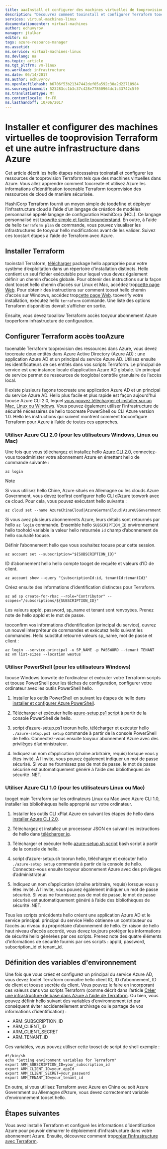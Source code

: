 ```yaml
---
title: aaaInstall et configurer des machines virtuelles de tooprovision Terraform et une autre infrastructure dans Azure | Documents Microsoft
description: "Découvrez comment tooinstall et configurer Terraform toocreate Azure ressources"
services: virtual-machines-linux
documentationcenter: virtual-machines
author: echuvyrov
manager: jtalkar
editor: na
tags: azure-resource-manager
ms.assetid: 
ms.service: virtual-machines-linux
ms.devlang: na
ms.topic: article
ms.tgt_pltfrm: vm-linux
ms.workload: infrastructure
ms.date: 06/14/2017
ms.author: echuvyrov
ms.openlocfilehash: b6706f53b21347442def05a592c30a2d22718984
ms.sourcegitcommit: 523283cc1b3c37c428e77850964dc1c33742c5f0
ms.translationtype: MT
ms.contentlocale: fr-FR
ms.lasthandoff: 10/06/2017
---
```

# <a name="install-and-configure-terraform-tooprovision-vms-and-other-infrastructure-into-azure"></a>Installer et configurer des machines virtuelles de tooprovision Terraform et une autre infrastructure dans Azure 
Cet article décrit les hello étapes nécessaires tooinstall et configurer les ressources de tooprovision Terraform tels que des machines virtuelles dans Azure. Vous allez apprendre comment toocreate et utilisez Azure les informations d’identification tooenable Terraform tooprovision des ressources de cloud de manière sécurisée.

HashiCorp Terraform fournit un moyen simple de toodefine et déployer l’infrastructure cloud à l’aide d’un langage de création de modèles personnalisé appelé langage de configuration HashiCorp (HCL). Ce langage personnalisé est [toowrite simple et facile toounderstand](terraform-create-complete-vm.md). En outre, à l’aide de hello `terraform plan` de commande, vous pouvez visualiser les infrastructures de tooyour hello modifications avant de les valider. Suivez ces toostart étapes à l’aide de Terraform avec Azure.

## <a name="install-terraform"></a>Installer Terraform
tooinstall Terraform, [télécharger](https://www.terraform.io/downloads.html) package hello appropriée pour votre système d’exploitation dans un répertoire d’installation distincts. Hello contient un seul fichier exécutable pour lequel vous devez également définir un chemin d’accès globale. Pour obtenir des instructions sur la façon dont tooset hello chemin d’accès sur Linux et Mac, accédez trop[cette page Web](https://stackoverflow.com/questions/14637979/how-to-permanently-set-path-on-linux). Pour obtenir des instructions sur comment tooset hello chemin d’accès sur Windows, accédez trop[cette page Web](https://stackoverflow.com/questions/1618280/where-can-i-set-path-to-make-exe-on-windows). tooverify votre installation, exécutez hello `terraform` commande. Une liste des options Terraform disponibles devrait s’afficher en sortie.

Ensuite, vous devez tooallow Terraform accès tooyour abonnement Azure tooperform infrastructure de configuration.

## <a name="set-up-terraform-access-tooazure"></a>Configurer Terraform accès tooAzure
tooenable Terraform tooprovision des ressources dans Azure, vous devez toocreate deux entités dans Azure Active Directory (Azure AD) : une application Azure AD et un principal du service Azure AD. Utilisez ensuite les identificateurs de ces entités dans vos scripts Terraform. Le principal de service est une instance locale d’application Azure AD globale. Un principal de service permet de ressources de tooglobal contrôle granulaire de l’accès local.

Il existe plusieurs façons toocreate une application Azure AD et un principal du service Azure AD. Hello plus facile et plus rapide est façon aujourd'hui toouse Azure CLI 2.0, lequel [vous pouvez télécharger et installer sur un Mac, Linux ou Windows](https://docs.microsoft.com/en-us/cli/azure/install-azure-cli). Vous pouvez également utiliser l’infrastructure de sécurité nécessaires de hello toocreate PowerShell ou CLI Azure version 1.0. Hello les instructions qui suivent montrent comment tooconfigure Terraform pour Azure à l’aide de toutes ces approches.

### <a name="use-azure-cli-20-for-windows-linux-or-mac-users"></a>Utiliser Azure CLI 2.0 (pour les utilisateurs Windows, Linux ou Mac) 
Une fois que vous téléchargez et installez hello [Azure CLI 2.0](https://docs.microsoft.com/en-us/cli/azure/install-azure-cli), connectez-vous tooadminister votre abonnement Azure en émettant hello de commande suivante :

```
az login
```

>[!NOTE]
>Si vous utilisez hello Chine, Azure situés en Allemagne ou les clouds Azure Government, vous devez toofirst configurer hello CLI d’Azure toowork avec ce cloud. Pour cela, vous pouvez exécutant hello suivante :

```
az cloud set --name AzureChinaCloud|AzureGermanCloud|AzureUSGovernment
```

Si vous avez plusieurs abonnements Azure, leurs détails sont retournés par hello `az login` commande. Ensemble hello `SUBSCRIPTION_ID` environnement hello toohold variable la valeur hello retournée `id` champ d’abonnement de hello souhaité toouse. 

Définir l’abonnement hello que vous souhaitez toouse pour cette session.

```
az account set --subscription="${SUBSCRIPTION_ID}"
```

ID d’abonnement hello hello compte tooget de requête et valeurs d’ID de client.

```
az account show --query "{subscriptionId:id, tenantId:tenantId}"
```

Créez ensuite des informations d’identification distinctes pour Terraform.

```
az ad sp create-for-rbac --role="Contributor" --scopes="/subscriptions/${SUBSCRIPTION_ID}"
```

Les valeurs appId, password, sp_name et tenant sont renvoyées. Prenez note de hello appId et le mot de passe.

tooconfirm vos informations d’identification (principal du service), ouvrez un nouvel interpréteur de commandes et exécutez hello suivant les commandes. Hello substitut retourné valeurs sp_name, mot de passe et client :

```
az login --service-principal -u SP_NAME -p PASSWORD --tenant TENANT
az vm list-sizes --location westus
```

### <a name="use-powershell-for-windows-users"></a>Utiliser PowerShell (pour les utilisateurs Windows) 
toouse Windows toowrite de l’ordinateur et exécuter votre Terraform scripts et toouse PowerShell pour les tâches de configuration, configurer votre ordinateur avec les outils PowerShell hello. 

1. Installer les outils PowerShell en suivant les étapes de hello dans [installer et configurer Azure PowerShell](https://docs.microsoft.com/en-us/powershell/azure/install-azurerm-ps). 

2. Télécharger et exécuter hello [azure-setup.ps1 script](https://github.com/echuvyrov/terraform101/blob/master/azureSetup.ps1) à partir de la console PowerShell de hello.

3. script d’azure-setup.ps1 toorun hello, télécharger et exécuter hello `./azure-setup.ps1 setup` commande à partir de la console PowerShell de hello. Connectez-vous ensuite tooyour abonnement Azure avec des privilèges d’administrateur.

4. Indiquez un nom d’application (chaîne arbitraire, requis) lorsque vous y êtes invité. À l’invite, vous pouvez également indiquer un mot de passe sécurisé. Si vous ne fournissez pas de mot de passe, le mot de passe sécurisé est automatiquement généré à l’aide des bibliothèques de sécurité .NET.

### <a name="use-azure-cli-10-for-linux-or-mac-users"></a>Utiliser Azure CLI 1.0 (pour les utilisateurs Linux ou Mac)
tooget main Terraform sur les ordinateurs Linux ou Mac avec Azure CLI 1.0, installer les bibliothèques hello approprié sur votre ordinateur.  

1. Installer les outils CLI xPlat Azure en suivant les étapes de hello dans [installer Azure CLI 2.0](https://docs.microsoft.com/cli/azure/install-azure-cli). 

2. Téléchargez et installez un processeur JSON en suivant les instructions de hello dans [télécharger jq](https://stedolan.github.io/jq/download/).

3. Télécharger et exécuter hello [azure-setup.sh script](https://github.com/mitchellh/packer/blob/master/contrib/azure-setup.sh) bash script à partir de la console de hello.

4. script d’azure-setup.sh toorun hello, télécharger et exécuter hello `./azure-setup setup` commande à partir de la console de hello. Connectez-vous ensuite tooyour abonnement Azure avec des privilèges d’administrateur.
 
5. Indiquez un nom d’application (chaîne arbitraire, requis) lorsque vous y êtes invité. À l’invite, vous pouvez également indiquer un mot de passe sécurisé. Si vous ne fournissez pas de mot de passe, le mot de passe sécurisé est automatiquement généré à l’aide des bibliothèques de sécurité .NET.

Tous les scripts précédents hello créent une application Azure AD et le service principal. principal du service Hello obtienne un contributeur ou l’accès au niveau du propriétaire d’abonnement de hello. En raison de hello haut niveau d’accès accordé, vous devez toujours protéger les informations de sécurité hello générées par ces scripts. Prenez note des quatre éléments d’informations de sécurité fournis par ces scripts : appId, password, subscription_id et tenant_id.

## <a name="set-environment-variables"></a>Définition des variables d'environnement
Une fois que vous créez et configurez un principal du service Azure AD, vous devez toolet Terraform connaître hello client ID, ID d’abonnement, ID de client et toouse secrète du client. Vous pouvez le faire en incorporant ces valeurs dans vos scripts Terraform (comme décrit dans l’article [Créer une infrastructure de base dans Azure à l’aide de Terraform](terraform-create-complete-vm.md). Ou bien, vous pouvez définir hello suivant des variables d’environnement (et par conséquent éviter accidentellement archivage ou le partage de vos informations d’identification) :

- ARM_SUBSCRIPTION_ID
- ARM_CLIENT_ID
- ARM_CLIENT_SECRET
- ARM_TENANT_ID

Ces variables, vous pouvez utiliser cette tooset de script de shell exemple :

```
#!/bin/sh
echo "Setting environment variables for Terraform"
export ARM_SUBSCRIPTION_ID=your_subscription_id
export ARM_CLIENT_ID=your_appId
export ARM_CLIENT_SECRET=your_password
export ARM_TENANT_ID=your_tenant_id
```

En outre, si vous utilisez Terraform avec Azure en Chine ou soit Azure Government ou Allemagne d’Azure, vous devez correctement variable d’environnement tooset hello.

## <a name="next-steps"></a>Étapes suivantes
Vous avez installé Terraform et configuré les informations d’identification Azure pour pouvoir démarrer le déploiement d’infrastructure dans votre abonnement Azure. Ensuite, découvrez comment trop[créer l’infrastructure avec Terraform](terraform-create-complete-vm.md).
